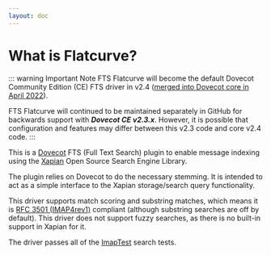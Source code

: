 ```yaml
---
layout: doc
---
```


# What is Flatcurve?

::: warning Important Note
FTS Flatcurve will become the default Dovecot Community Edition (CE) FTS driver in v2.4 ([merged into Dovecot core in April 2022](https://github.com/dovecot/core/commit/137572e77fdf79b2e8d607021667741ed3f19da1)).

FTS Flatcurve will continued to be maintained separately in GitHub for backwards support with ___Dovecot CE v2.3.x___. However, it is possible that configuration and features may differ between this v2.3 code and core v2.4 code.
:::

This is a [Dovecot](https://dovecot.org/) FTS (Full Text Search) plugin to enable message indexing using the [Xapian](https://xapian.org/) Open Source Search Engine Library.

The plugin relies on Dovecot to do the necessary stemming. It is intended to act as a simple interface to the Xapian storage/search query functionality.

This driver supports match scoring and substring matches, which means it is [RFC 3501 (IMAP4rev1)](https://datatracker.ietf.org/doc/html/rfc3501) compliant (although substring searches are off by default). This driver does not support fuzzy searches, as there is no built-in support in Xapian for it.

The driver passes all of the [ImapTest](https://imapwiki.org/ImapTest) search tests.
